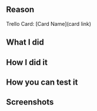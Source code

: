 ## Reason
Trello Card: [Card Name](card link)

## What I did

## How I did it

## How you can test it

## Screenshots
